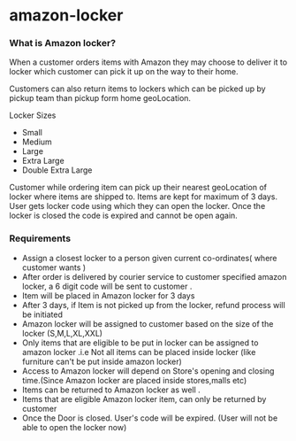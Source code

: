 # amazon-locker

### What is Amazon locker?
When a customer orders items with Amazon they may choose to deliver it to locker which customer can pick it up on the way to their home.

Customers can also return items to lockers which can be picked up by pickup team than pickup form home geoLocation.

Locker Sizes

* Small
* Medium
* Large
* Extra Large
* Double Extra Large

Customer while ordering item can pick up their nearest geoLocation of locker where items are shipped to.
Items are kept for maximum of 3 days.
User gets locker code using which they can open the locker.
Once the locker is closed the code is expired and cannot be open again.

### Requirements

* Assign a closest locker to a person given current co-ordinates( where customer wants )
* After order is delivered by courier service to customer specified amazon locker, a 6 digit code will be sent to customer .
* Item will be placed in Amazon locker for 3 days
* After 3 days, if Item is not picked up from the locker, refund process will be initiated
* Amazon locker will be assigned to customer based on the size of the locker (S,M,L,XL,XXL)
* Only items that are eligible to be put in locker can be assigned to amazon locker .i.e Not all items can be placed inside locker (like furniture can't be put inside amazon locker)
* Access to Amazon locker will depend on Store's opening and closing time.(Since Amazon locker are placed inside stores,malls etc)
* Items can be returned to Amazon locker as well .
* Items that are eligible Amazon locker item, can only be returned by customer
* Once the Door is closed. User's code will be expired. (User will not be able to open the locker now)
